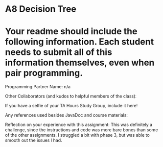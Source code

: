 # A8 Decision Tree

# Your readme should include the following information. Each student needs to submit all of this information themselves, even when pair programming. 

Programming Partner Name: n/a

Other Collaborators (and kudos to helpful members of the class):

If you have a selfie of your TA Hours Study Group, include it here!

Any references used besides JavaDoc and course materials:


Reflection on your experience with this assignment: This was definitely a challenge, since the instructions and code was more bare bones than some of the other assignments. I struggled a bit with phase 3, but was able to smooth out the issues I had.